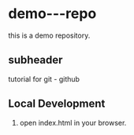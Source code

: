 # demo---repo

this is a demo repository.

## subheader

tutorial for git - github

## Local Development

1. open index.html in your browser.